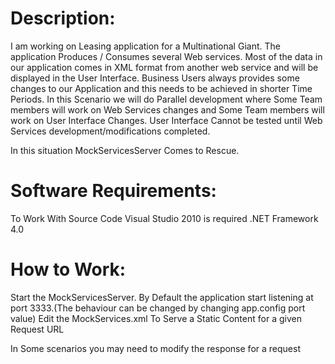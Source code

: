Description:
=================
I am working on Leasing application for a Multinational Giant. The application Produces / Consumes several Web services. Most of the data in our application comes in XML format from another web service and will be displayed in the User Interface. Business Users always provides some changes to our Application and this needs to be achieved in shorter Time Periods. In this Scenario we will do Parallel development where Some Team members will work on Web Services changes and Some Team members will work on User Interface Changes. User Interface Cannot be tested until Web Services development/modifications completed.

In this situation MockServicesServer Comes to Rescue.

Software Requirements:
======================

To Work With Source Code Visual Studio 2010 is required
.NET Framework 4.0

How to Work:
=============

Start the MockServicesServer.
By Default the application start listening at port 3333.(The behaviour can be changed by changing app.config port value)
Edit the MockServices.xml
To Serve a Static Content for a given Request URL
<Handler Name="Scenario1" Description="" RequestUrl="http://staticurl.com"> <Response HandlerType="Static" FileName="one.xml" /> </Handler>

In Some scenarios you may need to modify the response for a request
<Handler Name="Scenario2" Description="" RequestUrl="www.codeproject.com"> <Response HandlerType="FromAssembly" FileName="MockServices.Server.Scenario2Test,MockServices.Server.Scenario2Test.CodeProjectBlocker" /> </Handler>